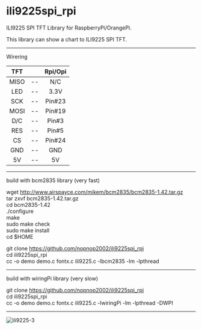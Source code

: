 # ili9225spi_rpi
ILI9225 SPI TFT Library for RaspberryPi/OrangePi.  

This library can show a chart to ILI9225 SPI TFT.   

----

Wirering   

|TFT||Rpi/Opi|
|:-:|:-:|:-:|
|MISO|--|N/C|
|LED|--|3.3V|
|SCK|--|Pin#23|
|MOSI|--|Pin#19|
|D/C|--|Pin#3|
|RES|--|Pin#5|
|CS|--|Pin#24|
|GND|--|GND|
|5V|--|5V|

----

build with bcm2835 library (very fast)   

wget http://www.airspayce.com/mikem/bcm2835/bcm2835-1.42.tar.gz   
tar zxvf bcm2835-1.42.tar.gz   
cd bcm2835-1.42   
./configure   
make   
sudo make check   
sudo make install   
cd $HOME   

git clone https://github.com/nopnop2002/ili9225spi_rpi   
cd ili9225spi_rpi   
cc -o demo demo.c fontx.c ili9225.c -lbcm2835 -lm -lpthread   

----

build with wiringPi library (very slow)   

git clone https://github.com/nopnop2002/ili9225spi_rpi   
cd ili9225spi_rpi   
cc -o demo demo.c fontx.c ili9225.c -lwiringPi -lm -lpthread -DWPI   

---

![ili9225-3](https://cloud.githubusercontent.com/assets/6020549/25643234/827c5e60-2fd9-11e7-8f3d-969950c99615.JPG)

